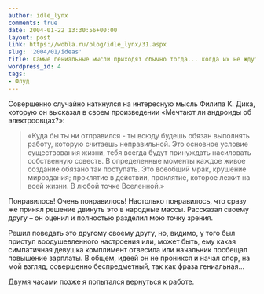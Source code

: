 ```yaml
---
author: idle_lynx
comments: true
date: 2004-01-22 13:30:56+00:00
layout: post
link: https://wobla.ru/blog/idle_lynx/31.aspx
slug: '2004/01/ideas'
title: Самые гениальные мысли приходят обычно тогда... когда их не ждут
wordpress_id: 4
tags:
- Флуд
---
```


Совершенно случайно наткнулся на интересную мысль Филипа К. Дика, которую он высказал в своем произведении «Мечтают ли андроиды об электроовцах?»:

> «Куда бы ты ни отправился - ты всюду будешь обязан выполнять работу, которую считаешь неправильной. Это основное условие существования жизни, тебя всегда будут принуждать насиловать собственную совесть. В определенные моменты каждое живое создание обязано так поступать. Это всеобщий мрак, крушение мироздания; проклятие в действии, проклятие, которое лежит на всей жизни. В любой точке Вселенной.»

Понравилось! Очень понравилось! Настолько понравилось, что сразу же принял решение двинуть это в народные массы. Рассказал своему другу – он оценил и полностью разделил мою точку зрения.

Решил поведать это другому своему другу, но, видимо, у того был приступ воодушевленного настроения или, может быть, ему какая симпатичная девушка комплимент отвесила или начальник пообещал повышение зарплаты. В общем, идеей он не проникся и начал спор, на мой взгляд, совершенно беспредметный, так как фраза гениальная...

Двумя часами позже я попытался вернуться к работе.
